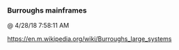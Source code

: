 ﻿

### Burroughs mainframes
@ 4/28/18 7:58:11 AM

https://en.m.wikipedia.org/wiki/Burroughs_large_systems

